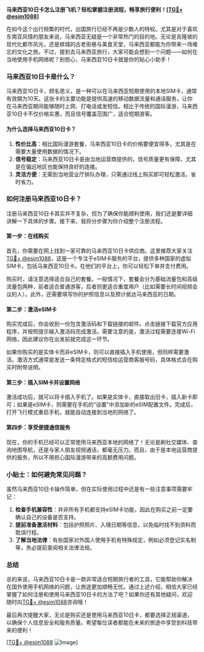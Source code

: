 **马来西亚10日卡怎么注册飞机？轻松掌握注册流程，畅享旅行便利！[[TG💪+ @esim1088](https://t.me/s/esim1088)]**

在如今这个出行频繁的时代，出国旅行已经不再是少数人的特权。尤其是对于喜欢东南亚风情的朋友来说，马来西亚无疑是一个非常热门的目的地。无论是吉隆坡的现代化都市风光，还是槟城的古老街巷与美食天堂，马来西亚都能为你带来一场难忘的文化之旅。不过，提到去马来西亚旅行，大家可能会想到一个问题——如何在当地使用手机网络呢？别担心，马来西亚10日卡就是你的贴心小助手！

### 马来西亚10日卡是什么？

马来西亚10日卡，顾名思义，是一种可以在马来西亚短期使用的本地SIM卡，通常有效期为10天。这张卡的主要功能是提供高速的移动数据流量和通话服务，让你在马来西亚期间能够随时上网、打电话或发短信。相比于传统的国际漫游，马来西亚10日卡不仅价格实惠，而且信号覆盖范围广，适合短期游客。

#### 为什么选择马来西亚10日卡？

1. **性价比高**：相比国际漫游套餐，马来西亚10日卡的价格要便宜得多，尤其是在需要大量使用数据的情况下。
2. **信号稳定**：马来西亚10日卡是由当地运营商提供的，信号质量更有保障，尤其是在偏远地区也能保持良好的连接。
3. **灵活方便**：无需到当地营业厅排队办理，只需通过线上购买即可轻松激活，省时省力。

### 如何注册马来西亚10日卡？

注册马来西亚10日卡其实并不复杂，但为了确保你能顺利使用，我们还是要详细讲解一下具体的步骤。接下来，我将分步骤为你介绍整个注册流程。

#### 第一步：在线购买

首先，你需要在网上找到一家可靠的马来西亚10日卡供应商。这里推荐大家关注[TG💪+ @esim1088](https://t.me/s/esim1088)，这是一个专注于eSIM卡服务的平台，提供多种国家的虚拟SIM卡，包括马来西亚10日卡。在他们的平台上，你可以轻松下单并支付费用。

购买时，请注意选择适合自己的套餐。一般情况下，套餐会分为基础流量包和高级流量包两种，前者适合普通游客，后者则更适合重度用户（比如需要长时间视频会议的人）。此外，还需要填写你的护照信息以及预计抵达马来西亚的日期。

#### 第二步：激活eSIM卡

购买完成后，你会收到一份包含激活码和下载链接的邮件。点击链接下载官方应用程序，并按照提示输入激活码完成激活。需要注意的是，激活过程需要连接Wi-Fi网络，因此建议你在出发前就完成这一环节。

如果你购买的是实体卡而非eSIM卡，则可以直接插入手机使用，但同样需要激活。激活方式通常是发送一条特定格式的短信给运营商客服号码，具体格式会在购买时附带说明。

#### 第三步：插入SIM卡并设置网络

激活成功后，就可以将卡插入手机了。如果是实体卡，直接取出旧卡，插入新卡即可；如果是eSIM卡，则需要在手机的“设置”中添加新的eSIM配置文件。完成后，打开飞行模式重启手机，就能自动连接到当地的网络了。

#### 第四步：享受便捷通信服务

现在，你的手机已经可以正常使用马来西亚本地的网络了！无论是刷社交媒体、查询地图导航，还是与家人朋友视频通话，都毫无压力。而且，由于是本地运营商提供的服务，所以不用担心国际漫游带来的高额费用问题。

### 小贴士：如何避免常见问题？

虽然马来西亚10日卡操作简单，但在实际使用过程中还是有一些注意事项需要牢记：

1. **检查手机兼容性**：并非所有手机都支持eSIM卡功能，因此在购买之前一定要确认自己的设备是否支持。
2. **提前准备激活材料**：包括护照照片、入境日期等信息，以免临时找不到资料而耽误行程。
3. **了解当地法律**：有些国家对外国人使用手机有特殊规定，例如必须登记实名制等，务必提前查阅相关法律法规。

### 总结

总的来说，马来西亚10日卡是一款非常适合短期旅行者的工具，它能帮助你解决在国外使用手机网络的问题，让旅途更加顺畅无忧。通过上述介绍，相信大家已经掌握了如何注册和使用马来西亚10日卡的方法了吧？如果你还有其他疑问，欢迎随时向[TG💪+ @esim1088](https://t.me/s/esim1088)咨询哦！

最后再次提醒大家，无论是购买还是使用马来西亚10日卡，都要选择正规渠道，以确保个人信息安全和服务质量。希望每位读者都能在未来的旅途中享受到科技带来的便利！

[[TG💪+ @esim1088](https://t.me/s/esim1088) ![Image](https://i.postimg.cc/4NQfJmqS/Snipaste-2025-05-13-00-14-12.png)]